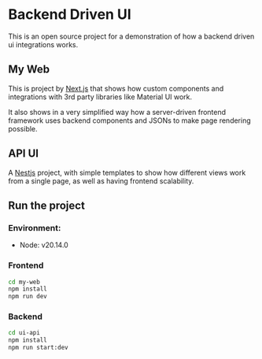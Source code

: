 # Backend Driven UI

This is an open source project for a demonstration of how a backend driven ui integrations works.


## My Web

This is project by [Next.js](https://nextjs.org/) that shows how custom components and integrations with 3rd party libraries like Material UI work.

It also shows in a very simplified way how a server-driven frontend framework uses backend components and JSONs to make page rendering possible.

## API UI

A [Nestjs](https://docs.nestjs.com/) project, with simple templates to show how different views work from a single page, as well as having frontend scalability.


## Run the project

### Environment:
- Node: v20.14.0

### Frontend

```bash
cd my-web
npm install
npm run dev
```


### Backend

```bash
cd ui-api
npm install
npm run start:dev
```